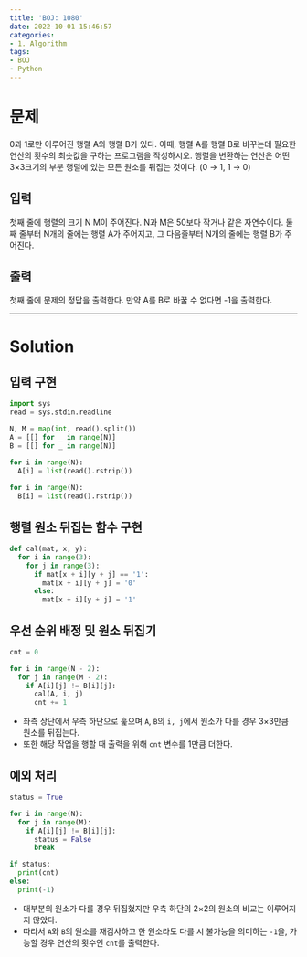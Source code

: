 ```yaml
---
title: 'BOJ: 1080'
date: 2022-10-01 15:46:57
categories:
- 1. Algorithm
tags:
- BOJ
- Python
---
```

# 문제

0과 1로만 이루어진 행렬 A와 행렬 B가 있다. 이때, 행렬 A를 행렬 B로 바꾸는데 필요한 연산의 횟수의 최솟값을 구하는 프로그램을 작성하시오.
행렬을 변환하는 연산은 어떤 3×3크기의 부분 행렬에 있는 모든 원소를 뒤집는 것이다. (0 $\rightarrow$ 1, 1 $\rightarrow$ 0)

## 입력

첫째 줄에 행렬의 크기 N M이 주어진다. N과 M은 50보다 작거나 같은 자연수이다. 둘째 줄부터 N개의 줄에는 행렬 A가 주어지고, 그 다음줄부터 N개의 줄에는 행렬 B가 주어진다.

## 출력

첫째 줄에 문제의 정답을 출력한다. 만약 A를 B로 바꿀 수 없다면 -1을 출력한다.

<!-- More -->

***

# Solution

## 입력 구현

~~~python
import sys
read = sys.stdin.readline

N, M = map(int, read().split())
A = [[] for _ in range(N)]
B = [[] for _ in range(N)]

for i in range(N):
  A[i] = list(read().rstrip())
  
for i in range(N):
  B[i] = list(read().rstrip())
~~~

## 행렬 원소 뒤집는 함수 구현

~~~python
def cal(mat, x, y):
  for i in range(3):
    for j in range(3):
      if mat[x + i][y + j] == '1':
        mat[x + i][y + j] = '0'
      else:
        mat[x + i][y + j] = '1'
~~~

## 우선 순위 배정 및 원소 뒤집기

~~~python
cnt = 0

for i in range(N - 2):
  for j in range(M - 2):
    if A[i][j] != B[i][j]:
      cal(A, i, j)
      cnt += 1
~~~

+ 좌측 상단에서 우측 하단으로 훑으며 `A`, `B`의 `i, j`에서 원소가 다를 경우 3$\times$3만큼 원소를 뒤집는다.
+ 또한 해당 작업을 행할 때 출력을 위해 `cnt` 변수를 1만큼 더한다.

## 예외 처리

~~~python
status = True

for i in range(N):
  for j in range(M):
    if A[i][j] != B[i][j]:
      status = False
      break

if status:
  print(cnt)
else:
  print(-1)
~~~

+ 대부분의 원소가 다를 경우 뒤집혔지만 우측 하단의 2$\times$2의 원소의 비교는 이루어지지 않았다.
+ 따라서 `A`와 `B`의 원소를 재검사하고 한 원소라도 다를 시 불가능을 의미하는 `-1`을, 가능할 경우 연산의 횟수인 `cnt`를 출력한다.